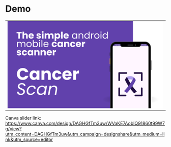 # Demo
<table>

  <tr>
    <td><img src="demo.png"></td>

  </tr>
 </table>


Canva slider link: 
https://www.canva.com/design/DAGHGfTm3uw/WVaKE7AobIQ91860t99W7g/view?utm_content=DAGHGfTm3uw&utm_campaign=designshare&utm_medium=link&utm_source=editor
